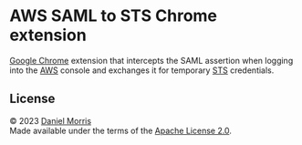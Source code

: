 # AWS SAML to STS Chrome extension

[Google Chrome] extension that intercepts the SAML assertion when logging into
the [AWS] console and exchanges it for temporary [STS] credentials.

## License

© 2023 [Daniel Morris]\
Made available under the terms of the [Apache License 2.0].

[apache license 2.0]: LICENSE.md
[aws]: https://aws.amazon.com
[daniel morris]: https://unfun.co
[google chrome]: https://www.google.com/chrome
[sts]: https://docs.aws.amazon.com/STS/latest/APIReference/welcome.html
